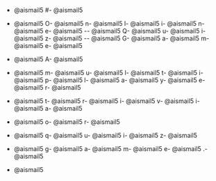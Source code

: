 - @aismail5
#- @aismail5
 - @aismail5
O- @aismail5
n- @aismail5
l- @aismail5
i- @aismail5
n- @aismail5
e- @aismail5
-- @aismail5
Q- @aismail5
u- @aismail5
i- @aismail5
z- @aismail5
-- @aismail5
G- @aismail5
a- @aismail5
m- @aismail5
e- @aismail5

- @aismail5
A- @aismail5
 - @aismail5
m- @aismail5
u- @aismail5
l- @aismail5
t- @aismail5
i- @aismail5
p- @aismail5
l- @aismail5
a- @aismail5
y- @aismail5
e- @aismail5
r- @aismail5
 - @aismail5
t- @aismail5
r- @aismail5
i- @aismail5
v- @aismail5
i- @aismail5
a- @aismail5
 - @aismail5
o- @aismail5
r- @aismail5
 - @aismail5
q- @aismail5
u- @aismail5
i- @aismail5
z- @aismail5
 - @aismail5
g- @aismail5
a- @aismail5
m- @aismail5
e- @aismail5
.- @aismail5

- @aismail5
